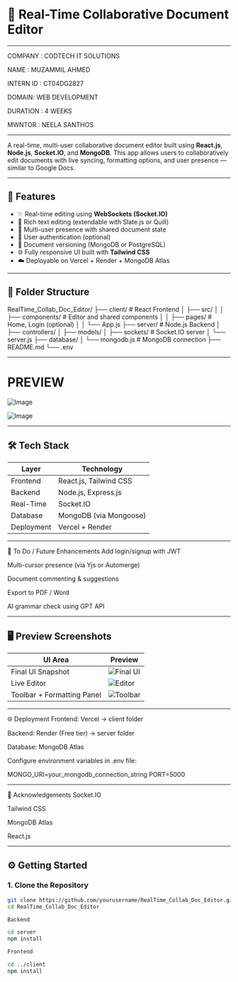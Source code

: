 # 📝 Real-Time Collaborative Document Editor

---

COMPANY : CODTECH IT SOLUTIONS

NAME : MUZAMMIL AHMED 

INTERN ID : CT04DG2827

DOMAIN: WEB DEVELOPMENT 

DURATION : 4 WEEKS 

MWNTOR : NEELA SANTHOS 

---

A real-time, multi-user collaborative document editor built using **React.js**, **Node.js**, **Socket.IO**, and **MongoDB**. This app allows users to collaboratively edit documents with live syncing, formatting options, and user presence — similar to Google Docs.

---

## 🚀 Features

- ✨ Real-time editing using **WebSockets (Socket.IO)**
- 📄 Rich text editing (extendable with Slate.js or Quill)
- 👥 Multi-user presence with shared document state
- 🔐 User authentication (optional)
- 🧠 Document versioning (MongoDB or PostgreSQL)
- 🌐 Fully responsive UI built with **Tailwind CSS**
- ☁️ Deployable on Vercel + Render + MongoDB Atlas

---

## 📁 Folder Structure

RealTime_Collab_Doc_Editor/
├── client/ # React Frontend
│ ├── src/
│ │ ├── components/ # Editor and shared components
│ │ ├── pages/ # Home, Login (optional)
│ │ └── App.js
├── server/ # Node.js Backend
│ ├── controllers/
│ ├── models/
│ ├── sockets/ # Socket.IO server
│ └── server.js
├── database/
│ └── mongodb.js # MongoDB connection
├── README.md
└── .env

---

# PREVIEW

![Image](https://github.com/user-attachments/assets/dc47ba2d-8f27-4405-a5d0-9a520946917a)

![Image](https://github.com/user-attachments/assets/28a9f77a-11e9-4cad-ba58-b8e447e92b37)


---

## 🛠️ Tech Stack

| Layer        | Technology             |
|--------------|------------------------|
| Frontend     | React.js, Tailwind CSS |
| Backend      | Node.js, Express.js    |
| Real-Time    | Socket.IO              |
| Database     | MongoDB (via Mongoose) |
| Deployment   | Vercel + Render        |

---

📌 To Do / Future Enhancements
 Add login/signup with JWT

 Multi-cursor presence (via Yjs or Automerge)

 Document commenting & suggestions

 Export to PDF / Word

 AI grammar check using GPT API


---

## 🖥️ Preview Screenshots

| UI Area                     | Preview                    |
|----------------------------|----------------------------|
| Final UI Snapshot          | ![Final UI](./Final_Collab_Editor_UI_Preview.png) |
| Live Editor                | ![Editor](./preview_images/ui_preview_1.png) |
| Toolbar + Formatting Panel | ![Toolbar](./preview_images/ui_preview_2.png) |


---

🌐 Deployment
Frontend: Vercel → client folder

Backend: Render (Free tier) → server folder

Database: MongoDB Atlas

Configure environment variables in .env file:

MONGO_URI=your_mongodb_connection_string
PORT=5000


---

🙌 Acknowledgements
Socket.IO

Tailwind CSS

MongoDB Atlas

React.js

---
## ⚙️ Getting Started

### 1. Clone the Repository

```bash
git clone https://github.com/yourusername/RealTime_Collab_Doc_Editor.git
cd RealTime_Collab_Doc_Editor

Backend

cd server
npm install

Frontend 

cd ../client
npm install


